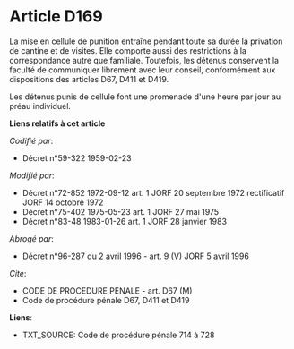 # Article D169

La mise en cellule de punition entraîne pendant toute sa durée la privation de cantine et de visites. Elle comporte aussi des
restrictions à la correspondance autre que familiale. Toutefois, les détenus conservent la faculté de communiquer librement
avec leur conseil, conformément aux dispositions des articles D67, D411 et D419.

Les détenus punis de cellule font une promenade d'une heure par jour au préau individuel.

**Liens relatifs à cet article**

_Codifié par_:

  - Décret n°59-322 1959-02-23

_Modifié par_:

  - Décret n°72-852 1972-09-12 art. 1 JORF 20 septembre 1972 rectificatif JORF 14 octobre 1972
  - Décret n°75-402 1975-05-23 art. 1 JORF 27 mai 1975
  - Décret n°83-48 1983-01-26 art. 1 JORF 28 janvier 1983

_Abrogé par_:

  - Décret n°96-287 du 2 avril 1996 - art. 9 (V) JORF 5 avril 1996

_Cite_:

  - CODE DE PROCEDURE PENALE - art. D67 (M)
  - Code de procédure pénale D67, D411 et D419

**Liens**:

  - TXT_SOURCE: Code de procédure pénale 714 à 728
